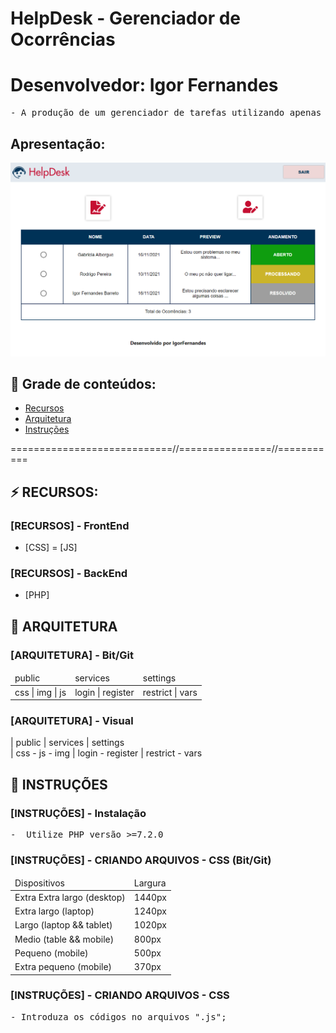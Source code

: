 # HelpDesk - Gerenciador de Ocorrências
# Desenvolvedor: Igor Fernandes

<pre>
- A produção de um gerenciador de tarefas utilizando apenas manipulação de arquivos para armazenar os dados inseridos no projeto. 
</pre>


## Apresentação:

<img src="./screenshot.png" alt="screenshot of project">


## 🔗 Grade de conteúdos:

- [Recursos](#recursos)
- [Arquitetura](#arquitetura)
- [Instruções](#instruções)


============================//================//===========

## ⚡ RECURSOS:

### [RECURSOS] - FrontEnd
- [CSS]
= [JS]


### [RECURSOS] - BackEnd
- [PHP]



## 📂 ARQUITETURA


###  [ARQUITETURA] - Bit/Git

<table>
    <thead>
        <tr>
            <td>
                public
            </td>
            <td>
                services
            </td>
            <td>
                settings
            </td>
        <tr>
    </thead>
    <tbody>
        <tr>
            <td> css | img | js</td>
            <td> login | register</td>
            <td> restrict | vars</td>
        </tr>
    </tbody>
</table>


###  [ARQUITETURA] - Visual

| public         |   services       |   settings                    
| css - js - img | login - register |  restrict - vars
 

## 📂 INSTRUÇÕES

### [INSTRUÇÕES] - Instalação 
<pre>
-  Utilize PHP versão >=7.2.0
</pre>


### [INSTRUÇÕES] - CRIANDO ARQUIVOS - CSS (Bit/Git)

<table>
    <thead>
        <tr>
            <td>Dispositivos</td>
            <td>Largura</td>
        <tr>
    </thead>
    <tbody>
        <tr>
            <td> Extra Extra largo (desktop) </td>
            <td> 1440px </td>
        </tr>
        <tr>
            <td> Extra largo (laptop) </td>
            <td> 1240px </td>
        </tr>
        <tr>
            <td> Largo (laptop && tablet) </td>
            <td> 1020px </td>
        </tr>
        <tr>
            <td> Medio (table && mobile) </td>
            <td> 800px </td>
        </tr>
        <tr>
            <td> Pequeno (mobile) </td>
            <td> 500px </td>
        </tr>
           <tr>
            <td> Extra pequeno (mobile) </td>
            <td> 370px </td>
        </tr>
    </tbody>
</table>



### [INSTRUÇÕES] - CRIANDO ARQUIVOS - CSS
<pre>
- Introduza os códigos no arquivos ".js";
</pre>

